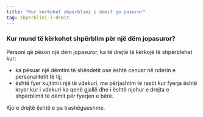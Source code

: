 ```yaml
---
title: "Kur kërkohet shpërblimi i demit jo pasuror"
tag: shperblimi-i-demit
---
```


### Kur mund të kërkohet shpërblim për një dëm jopasuror?
Personi që pëson një dëm jopasuror, ka të drejtë të kërkojë të shpërblehet kur:

* ka pësuar një dëmtim të shëndetit ose është cenuar në nderin e personalitetit të tij;
* është fyer kujtimi i një të vdekuri, me përjashtim të rastit kur fyerja është kryer kur i vdekuri ka qenë gjallë dhe i është njohur e drejta e shpërblimit të dëmit për fyerjen e bërë.

Kjo e drejtë është e pa trashëgueshme.
